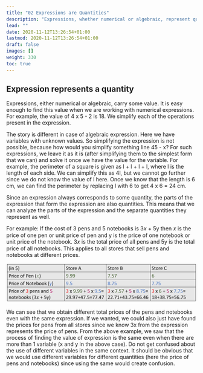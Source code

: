 ```yaml
---
title: "02 Expressions are Quantities"
description: "Expressions, whether numerical or algebraic, represent quantities. Numerical expressions can be simplified, while algebraic expressions require variables. The parts of an expression are also quantities, which can be analyzed separately."
lead: ""
date: 2020-11-12T13:26:54+01:00
lastmod: 2020-11-12T13:26:54+01:00
draft: false
images: []
weight: 330
toc: true
---
```


## Expression represents a quantity

Expressions, either numerical or algebraic, carry some value. It is easy enough to find this value when we are working with numerical expressions. For example, the value of 4 x 5 - 2 is 18. We simplify each of the operations present in the expression. 


The story is different in case of algebraic expression. Here we have variables with unknown values. So simplifying the expression is not possible, because how would you simplify something line 45 - x? 
For such expressions, we leave it as it is (after simplifying them to the simplest form that we can) and solve it once we have the value for the variable. 
For example, the perimeter of a square is given as l + l + l + l, where l is the length of each side. We can simplify this as 4l, but we cannot go further since we do not know the value of l here. Once we know that the length is 6 cm, we can find the perimeter by replacing l with 6 to get 4 x 6 = 24 cm. 


Since an expression always corresponds to some quantity, the parts of the expression that form the expression are also quantities. This means that we can analyze the parts of the expression and the separate quantities they represent as well.


For example: If the cost of 3 pens and 5 notebooks is 3𝑥 + 5y then 𝑥 is the price of one pen or unit price of pen and y is the price of one notebook or unit price of the notebook. 3𝑥 is the total price of all pens and 5y is the total price of all notebooks. This applies to all stores that sell pens and notebooks at different prices.

<img src="1_20_table_expression_is_a_quantity.jpg" width="500" style="display: block; margin: 0 auto;">

We can see that we obtain different total prices of the pens and notebooks even with the same expression. If we wanted, we could also just have found the prices for pens from all stores since we know 3x from the expression represents the price of pens. 
From the above example, we saw that the process of finding the value of expression is the same even when there are more than 1 variable (x and y in the above case). Do not get confused about the use of different variables in the same context. It should be obvious that we would use different variables for different quantities (here the price of pens and notebooks) since using the same would create confusion. 
